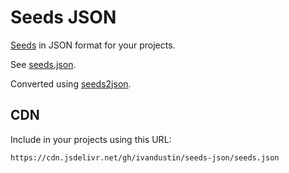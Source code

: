 # Seeds JSON

[Seeds](https://github.com/ivandustin/seeds) in JSON format for your projects.

See [seeds.json](seeds.json).

Converted using [seeds2json](https://github.com/ivandustin/seeds2json).

## CDN

Include in your projects using this URL:

```
https://cdn.jsdelivr.net/gh/ivandustin/seeds-json/seeds.json
```
